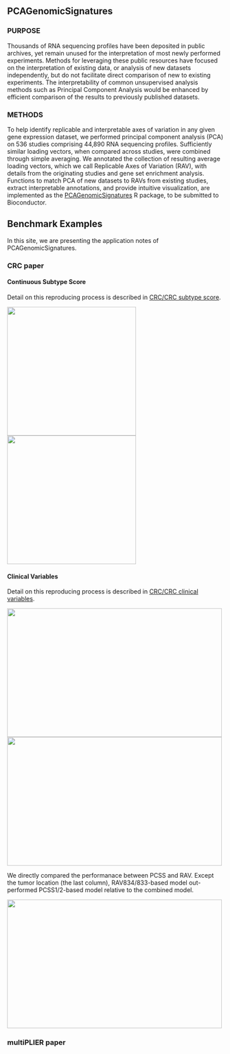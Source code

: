 ## PCAGenomicSignatures
### PURPOSE
Thousands of RNA sequencing profiles have been deposited in public archives, yet 
remain unused for the interpretation of most newly performed experiments. Methods 
for leveraging these public resources have focused on the interpretation of existing 
data, or analysis of new datasets independently, but do not facilitate direct comparison 
of new to existing experiments. The interpretability of common unsupervised analysis 
methods such as Principal Component Analysis would be enhanced by efficient comparison 
of the results to previously published datasets.

### METHODS
To help identify replicable and interpretable axes of variation in any given gene 
expression dataset, we performed principal component analysis (PCA) on 536 studies 
comprising 44,890 RNA sequencing profiles. Sufficiently similar loading vectors, 
when compared across studies, were combined through simple averaging. We annotated 
the collection of resulting average loading vectors, which we call Replicable Axes 
of Variation (RAV), with details from the originating studies and gene set enrichment 
analysis. Functions to match PCA of new datasets to RAVs from existing studies, 
extract interpretable annotations, and provide intuitive visualization, are implemented 
as the [PCAGenomicSignatures](https://shbrief.github.io/PCAGenomicSignatures/) R package, 
to be submitted to Bioconductor. 



## Benchmark Examples
In this site, we are presenting the application notes of PCAGenomicSignatures.

### CRC paper
#### Continuous Subtype Score
Detail on this reproducing process is described in [CRC/CRC subtype score](https://shbrief.github.io/PCAGenomicSignaturesPaper/Results/CRC/repeat_Fig4A.html).

<img src="https://raw.githubusercontent.com/shbrief/PCAGenomicSignaturesPaper/master/inst/images/CRC_Fig4A.png" width="300" height="300">
<img src="https://raw.githubusercontent.com/shbrief/PCAGenomicSignaturesPaper/master/Results/CRC/outputs/png/scatter_834_833.png" width="300" height="300">

#### Clinical Variables
Detail on this reproducing process is described in [CRC/CRC clinical variables](https://shbrief.github.io/PCAGenomicSignaturesPaper/Results/CRC/repeat_Fig4C.html).

<img src="https://raw.githubusercontent.com/shbrief/PCAGenomicSignaturesPaper/master/inst/images/CRC_Fig4C.png" width="500" height="300">
<img src="https://raw.githubusercontent.com/shbrief/PCAGenomicSignaturesPaper/master/Results/CRC/outputs/png/boxplot_CMS_vs_834_833.png" width="500" height="300">

We directly compared the performanace between PCSS and RAV. Except the tumor location 
(the last column), RAV834/833-based model out-performed PCSS1/2-based model relative
to the combined model.

<img src="https://raw.githubusercontent.com/shbrief/PCAGenomicSignaturesPaper/master/Results/CRC/outputs/png/boxplot_PCSS_vs_834_833.png" width="500" height="300">

### multiPLIER paper

